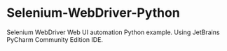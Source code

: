 # Selenium-WebDriver-Python
Selenium WebDriver Web UI automation Python example.
Using JetBrains PyCharm Community Edition IDE.
